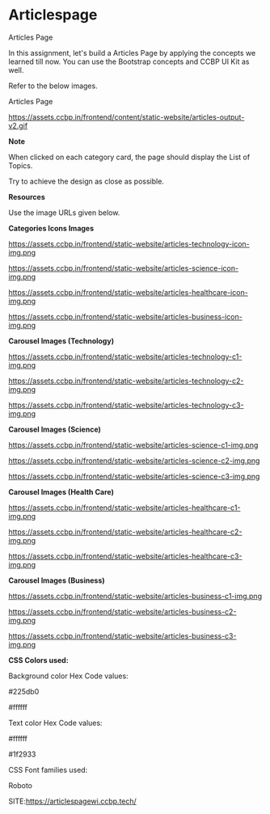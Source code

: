 # Articlespage

Articles Page

In this assignment, let's build a Articles Page by applying the concepts we learned till now. You can use the Bootstrap concepts and CCBP UI Kit as well.


Refer to the below images.

Articles Page

https://assets.ccbp.in/frontend/content/static-website/articles-output-v2.gif


**Note**

When clicked on each category card, the page should display the List of Topics.

Try to achieve the design as close as possible.

**Resources**

Use the image URLs given below.


**Categories Icons Images**

https://assets.ccbp.in/frontend/static-website/articles-technology-icon-img.png

https://assets.ccbp.in/frontend/static-website/articles-science-icon-img.png

https://assets.ccbp.in/frontend/static-website/articles-healthcare-icon-img.png

https://assets.ccbp.in/frontend/static-website/articles-business-icon-img.png

**Carousel Images (Technology)**

https://assets.ccbp.in/frontend/static-website/articles-technology-c1-img.png

https://assets.ccbp.in/frontend/static-website/articles-technology-c2-img.png

https://assets.ccbp.in/frontend/static-website/articles-technology-c3-img.png

**Carousel Images (Science)**

https://assets.ccbp.in/frontend/static-website/articles-science-c1-img.png

https://assets.ccbp.in/frontend/static-website/articles-science-c2-img.png

https://assets.ccbp.in/frontend/static-website/articles-science-c3-img.png

**Carousel Images (Health Care)**

https://assets.ccbp.in/frontend/static-website/articles-healthcare-c1-img.png

https://assets.ccbp.in/frontend/static-website/articles-healthcare-c2-img.png

https://assets.ccbp.in/frontend/static-website/articles-healthcare-c3-img.png

**Carousel Images (Business)**

https://assets.ccbp.in/frontend/static-website/articles-business-c1-img.png

https://assets.ccbp.in/frontend/static-website/articles-business-c2-img.png

https://assets.ccbp.in/frontend/static-website/articles-business-c3-img.png

**CSS Colors used:**

Background color Hex Code values:

#225db0

#ffffff

Text color Hex Code values:

#ffffff

#1f2933

CSS Font families used:

Roboto

SITE:https://articlespagewi.ccbp.tech/

